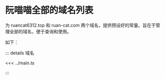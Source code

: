# 阮喵喵全部的域名列表

为 ruancat6312.top 和 ruan-cat.com 两个域名，提供预设好的常量。旨在于管理全部的域名，便于查询和使用。

如下：

<!-- @[code](../main.ts) -->

::: details 域名

<<< ../main.ts

:::
